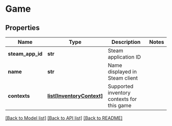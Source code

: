 # Game

## Properties
Name | Type | Description | Notes
------------ | ------------- | ------------- | -------------
**steam_app_id** | **str** | Steam application ID | 
**name** | **str** | Name displayed in Steam client | 
**contexts** | [**list[InventoryContext]**](InventoryContext.md) | Supported inventory contexts for this game | 

[[Back to Model list]](../README.md#documentation-for-models) [[Back to API list]](../README.md#documentation-for-api-endpoints) [[Back to README]](../README.md)


